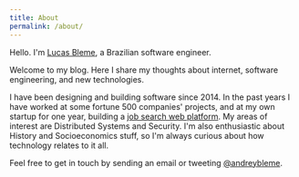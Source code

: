 ```yaml
---
title: About
permalink: /about/
---
```


Hello. I'm [Lucas Bleme](https://www.linkedin.com/in/andreybleme/), a Brazilian software engineer.

Welcome to my blog. Here I share my thoughts about internet, software engineering, and new technologies.

I have been designing and building software since 2014. In the past years I have worked at some fortune 500 companies' projects, and at my own startup for one year, building a [job search web platform](https://vulpi.com.br/). My areas of interest are Distributed Systems and Security. I'm also enthusiastic about History and Socioeconomics stuff, so I'm always curious about how technology relates to it all.

Feel free to get in touch by sending an email or tweeting [@andreybleme](https://twitter.com/andreybleme).
